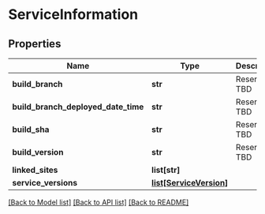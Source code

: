 # ServiceInformation

## Properties
Name | Type | Description | Notes
------------ | ------------- | ------------- | -------------
**build_branch** | **str** | Reserved: TBD | [optional] 
**build_branch_deployed_date_time** | **str** | Reserved: TBD | [optional] 
**build_sha** | **str** | Reserved: TBD | [optional] 
**build_version** | **str** | Reserved: TBD | [optional] 
**linked_sites** | **list[str]** |  | [optional] 
**service_versions** | [**list[ServiceVersion]**](ServiceVersion.md) |  | [optional] 

[[Back to Model list]](../README.md#documentation-for-models) [[Back to API list]](../README.md#documentation-for-api-endpoints) [[Back to README]](../README.md)



